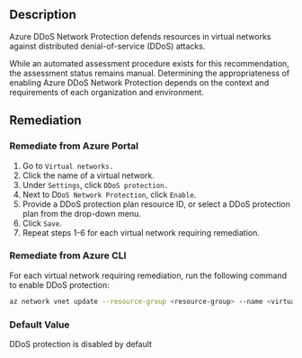## Description

Azure DDoS Network Protection defends resources in virtual networks against distributed denial-of-service (DDoS) attacks.

While an automated assessment procedure exists for this recommendation, the assessment status remains manual. Determining the appropriateness of enabling Azure DDoS Network Protection depends on the context and requirements of each organization and environment.

## Remediation

### Remediate from Azure Portal

1. Go to `Virtual networks.`
2. Click the name of a virtual network.
3. Under `Settings`, click `DDoS protection.`
4. Next to D`DoS Network Protection`, click `Enable`.
5. Provide a DDoS protection plan resource ID, or select a DDoS protection plan from the drop-down menu.
6. Click `Save`.
7. Repeat steps 1-6 for each virtual network requiring remediation.

### Remediate from Azure CLI

For each virtual network requiring remediation, run the following command to enable DDoS protection:

```bash
az network vnet update --resource-group <resource-group> --name <virtualnetwork> --ddos-protection true --ddos-protection-plan <ddos-protection-plan>
```

### Default Value

DDoS protection is disabled by default